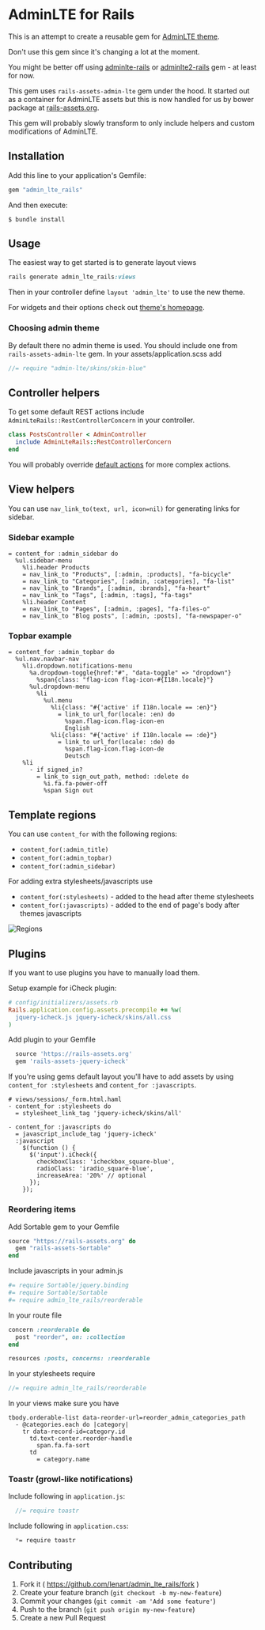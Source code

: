 # AdminLTE for Rails

This is an attempt to create a reusable gem for [AdminLTE theme](http://almsaeedstudio.com).

Don't use this gem since it's changing a lot at the moment.

You might be better off using [adminlte-rails](https://github.com/shine60vn/adminlte-rails) or [adminlte2-rails](https://github.com/nicolas-besnard/adminlte2-rails) gem - at least for now.

This gem uses `rails-assets-admin-lte` gem under the hood. It started out as a container for AdminLTE assets but this is now handled for us by bower package at [rails-assets.org](https://rails-assets.org).

This gem will probably slowly transform to only include helpers and custom modifications of AdminLTE.

## Installation

Add this line to your application's Gemfile:

```ruby
gem "admin_lte_rails"
```

And then execute:

    $ bundle install

## Usage

The easiest way to get started is to generate layout views

```ruby
rails generate admin_lte_rails:views
```

Then in your controller define `layout 'admin_lte'` to use the new theme.

For widgets and their options check out [theme's homepage](https://almsaeedstudio.com/preview).

### Choosing admin theme

By default there no admin theme is used. You should include one from `rails-assets-admin-lte` gem. In your assets/application.scss add

```scss
//= require "admin-lte/skins/skin-blue"
```

## Controller helpers

To get some default REST actions include `AdminLteRails::RestControllerConcern` in your controller.

```ruby
class PostsController < AdminController
  include AdminLteRails::RestControllerConcern
end
```

You will probably override [default actions](https://github.com/lenart/admin_lte_rails/blob/master/lib/admin_lte_rails/rest_controller_concern.rb) for more complex actions.

## View helpers

You can use `nav_link_to(text, url, icon=nil)` for generating links for sidebar.

### Sidebar example

```haml
= content_for :admin_sidebar do
  %ul.sidebar-menu
    %li.header Products
    = nav_link_to "Products", [:admin, :products], "fa-bicycle"
    = nav_link_to "Categories", [:admin, :categories], "fa-list"
    = nav_link_to "Brands", [:admin, :brands], "fa-heart"
    = nav_link_to "Tags", [:admin, :tags], "fa-tags"
    %li.header Content
    = nav_link_to "Pages", [:admin, :pages], "fa-files-o"
    = nav_link_to "Blog posts", [:admin, :posts], "fa-newspaper-o"

```

### Topbar example

```haml
= content_for :admin_topbar do
  %ul.nav.navbar-nav
    %li.dropdown.notifications-menu
      %a.dropdown-toggle{href:"#", "data-toggle" => "dropdown"}
        %span{class: "flag-icon flag-icon-#{I18n.locale}"}
      %ul.dropdown-menu
        %li
          %ul.menu
            %li{class: "#{'active' if I18n.locale == :en}"}
              = link_to url_for(locale: :en) do
                %span.flag-icon.flag-icon-en
                English
            %li{class: "#{'active' if I18n.locale == :de}"}
              = link_to url_for(locale: :de) do
                %span.flag-icon.flag-icon-de
                Deutsch
    %li
      - if signed_in?
        = link_to sign_out_path, method: :delete do
          %i.fa.fa-power-off
          %span Sign out
```


## Template regions

You can use `content_for` with the following regions:

- `content_for(:admin_title)`
- `content_for(:admin_topbar)`
- `content_for(:admin_sidebar)`

For adding extra stylesheets/javascripts use

- `content_for(:stylesheets)` - added to the head after theme stylesheets
- `content_for(:javascripts)` - added to the end of page's body after themes javascripts

![Regions](https://cloud.githubusercontent.com/assets/9228/7230288/8de77238-e76c-11e4-9772-48bf1aabbc41.png)

## Plugins

If you want to use plugins you have to manually load them.

Setup example for iCheck plugin:

```ruby
# config/initializers/assets.rb
Rails.application.config.assets.precompile += %w(
  jquery-icheck.js jquery-icheck/skins/all.css
)
```

Add plugin to your Gemfile

```ruby
  source 'https://rails-assets.org'
  gem 'rails-assets-jquery-icheck'
```

If you're using gems default layout you'll have to add assets
by using `content_for :stylesheets` and `content_for :javascripts`.

```haml
# views/sessions/_form.html.haml
- content_for :stylesheets do
  = stylesheet_link_tag 'jquery-icheck/skins/all'

- content_for :javascripts do
  = javascript_include_tag 'jquery-icheck'
  :javascript
    $(function () {
      $('input').iCheck({
        checkboxClass: 'icheckbox_square-blue',
        radioClass: 'iradio_square-blue',
        increaseArea: '20%' // optional
      });
    });
```

### Reordering items

Add Sortable gem to your Gemfile

```ruby
source "https://rails-assets.org" do
  gem "rails-assets-Sortable"
end
```

Include javascripts in your admin.js

```coffeescript
#= require Sortable/jquery.binding
#= require Sortable/Sortable
#= require admin_lte_rails/reorderable
```

In your route file
```ruby
concern :reorderable do
  post "reorder", on: :collection
end

resources :posts, concerns: :reorderable
```

In your stylesheets require

```sass
//= require admin_lte_rails/reorderable
```

In your views make sure you have

```slim
tbody.orderable-list data-reorder-url=reorder_admin_categories_path
  - @categories.each do |category|
    tr data-record-id=category.id
      td.text-center.reorder-handle
        span.fa.fa-sort
      td
        = category.name
```

### Toastr (growl-like notifications)

Include following in `application.js`:
```javascript
  //= require toastr
```

Include following in `application.css`:
```css
  *= require toastr
```

## Contributing

1. Fork it ( https://github.com/lenart/admin_lte_rails/fork )
2. Create your feature branch (`git checkout -b my-new-feature`)
3. Commit your changes (`git commit -am 'Add some feature'`)
4. Push to the branch (`git push origin my-new-feature`)
5. Create a new Pull Request
